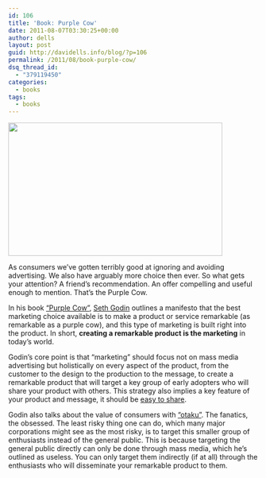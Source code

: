 ```yaml
---
id: 106
title: 'Book: Purple Cow'
date: 2011-08-07T03:30:25+00:00
author: dells
layout: post
guid: http://davidells.info/blog/?p=106
permalink: /2011/08/book-purple-cow/
dsq_thread_id:
  - "379119450"
categories:
  - books
tags:
  - books
---
```

<img src="http://davidells.info/blog/wp-content/uploads/2011/08/purplecow1.jpg" alt="" title="purplecow1" width="431" height="268" class="aligncenter size-full wp-image-108" />

As consumers we&#8217;ve gotten terribly good at ignoring and avoiding advertising. We also have arguably more choice then ever. So what gets your attention? A friend&#8217;s recommendation. An offer compelling and useful enough to mention. That&#8217;s the Purple Cow.

In his book [&#8220;Purple Cow&#8221;](http://www.amazon.com/Purple-Cow-Transform-Business-Remarkable/dp/159184021X), [Seth Godin](http://www.sethgodin.com/sg/) outlines a manifesto that the best marketing choice available is to make a product or service remarkable (as remarkable as a purple cow), and this type of marketing is built right into the product. In short, **creating a remarkable product is the marketing** in today&#8217;s world. 

Godin&#8217;s core point is that &#8220;marketing&#8221; should focus not on mass media advertising but holistically on every aspect of the product, from the customer to the design to the production to the message, to create a remarkable product that will target a key group of early adopters who will share your product with others. This strategy also implies a key feature of your product and message, it should be [easy to share](http://davidells.info/blog/2011/07/succinct-is-good/). 

Godin also talks about the value of consumers with [&#8220;otaku&#8221;](http://en.wikipedia.org/wiki/Otaku). The fanatics, the obsessed. The least risky thing one can do, which many major corporations might see as the most risky, is to target this smaller group of enthusiasts instead of the general public. This is because targeting the general public directly can only be done through mass media, which he&#8217;s outlined as useless. You can only target them indirectly (if at all) through the enthusiasts who will disseminate your remarkable product to them.
